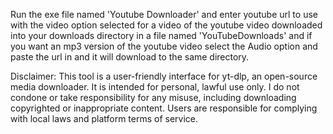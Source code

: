 Run the exe file named 'Youtube Downloader' and enter youtube url to use with the video option selected for a video of the youtube video downloaded into your downloads directory in a file named 'YouTubeDownloads' and if you want an mp3 version of the youtube video select the Audio option and paste the url in and it will download to the same directory.

Disclaimer: This tool is a user-friendly interface for yt-dlp, an open-source media downloader. It is intended for personal, lawful use only. I do not condone or take responsibility for any misuse, including downloading copyrighted or inappropriate content. Users are responsible for complying with local laws and platform terms of service.

